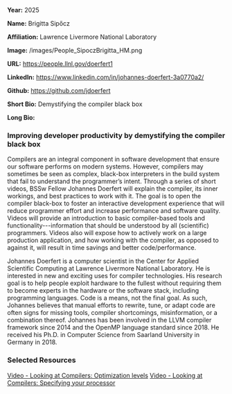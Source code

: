 **Year:** 2025

**Name:** Brigitta Sipőcz

**Affiliation:** Lawrence Livermore National Laboratory

**Image:** /images/People_SipoczBrigitta_HM.png

**URL:** https://people.llnl.gov/doerfert1

**LinkedIn:** https://www.linkedin.com/in/johannes-doerfert-3a0770a2/

**Github:** https://github.com/jdoerfert

**Short Bio:** Demystifying the compiler black box

**Long Bio:**
### Improving developer productivity by demystifying the compiler black box

Compilers are an integral component in software development that ensure our software performs on modern systems. However, compilers may sometimes be seen as complex, black-box interpreters in the build system that fail to understand the programmer’s intent. Through a series of short videos, BSSw Fellow Johannes Doerfert will explain the compiler, its inner workings, and best practices to work with it. The goal is to open the compiler black-box to foster an interactive development experience that will reduce programmer effort and increase performance and software quality. Videos will provide an introduction to basic compiler-based tools and functionality---information that should be understood by all (scientific) programmers. Videos also will expose how to actively work on a large production application, and how working with the compiler, as opposed to against it, will result in time savings and better code/performance.

Johannes Doerfert is a computer scientist in the Center for Applied Scientific Computing at Lawrence Livermore National Laboratory. He is interested in new and exciting uses for compiler technologies. His research goal is to help people exploit hardware to the fullest without requiring them to become experts in the hardware or the software stack, including programming languages. Code is a means, not the final goal. As such, Johannes believes that manual efforts to rewrite, tune, or adapt code are often signs for missing tools, compiler shortcomings, misinformation, or a combination thereof. Johannes has been involved in the LLVM compiler framework since 2014 and the OpenMP language standard since 2018. He received his Ph.D. in Computer Science from Saarland University in Germany in 2018.

### Selected Resources
<a href="https://www.youtube.com/watch?v=0o3UXMOD52Q" class="link-row">Video - Looking at Compilers: Optimization levels</a>
<a href="https://www.youtube.com/watch?v=GS5rDO-ELJo" class="link-row">Video - Looking at Compilers: Specifying your processor</a>
